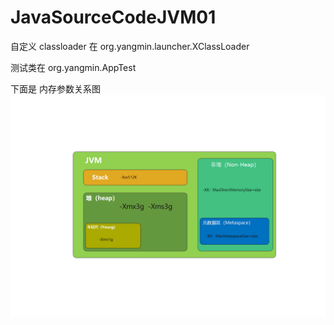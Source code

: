 # JavaSourceCodeJVM01


自定义 classloader 在 org.yangmin.launcher.XClassLoader

测试类在  org.yangmin.AppTest



下面是 内存参数关系图
![内存关系图](./src/main/resources/img/JVM内存参数.png)


